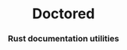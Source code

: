 <h1 align="center">Doctored</h1>
<h3 align="center">Rust documentation utilities</h3>
<div align="center">

